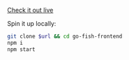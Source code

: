 [Check it out live](https://go-fish-frontend.now.sh)

Spin it up locally:

```sh
git clone $url && cd go-fish-frontend
npm i
npm start
```